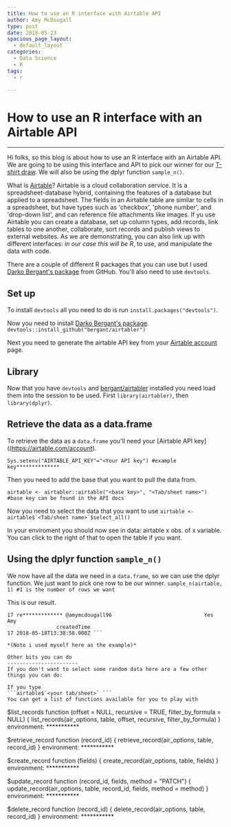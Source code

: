 ```yaml
---
title: How to use an R interface with Airtable API
author: Amy McDougall
type: post
date: 2018-05-23
spacious_page_layout:
  - default_layout
categories:
  - Data Science
  - R
tags:
  - r

---
```

# How to use an R interface with an Airtable API
-------------------------------------------------
Hi folks, so this blog is about how to use an R interface with an Airtable API. We are going to be using this interface and API to pick our winner for our [T-shirt draw](https://twitter.com/LockeData/status/997170312323055616). We will also be using the dplyr function `sample_n()`.

What is [Airtable](https://airtable.com/)? Airtable is a cloud collaboration service. It is a spreadsheet-database hybrid, containing the features of a database but applied to a spreadsheet. The fields in an Airtable table are similar to cells in a spreadsheet, but have types such as 'checkbox', 'phone number', and 'drop-down list', and can reference file attachments like images. If yu use Airtable you can create a database, set up column types, add records, link tables to one another, collaborate, sort records and publish views to external websites. As we are demonstrating, you can also link up with different interfaces: *in our case this will be R*, to use, and manipulate the data with code.

There are a couple of different R packages that you can use but I used [Darko Bergant's package](https://github.com/bergant/airtabler) from GitHub. You'll also need to use `devtools`.

Set up
--------
To install `devtools` all you need to do is run `install.packages("devtools")`.

Now you need to install [Darko Bergant's package](https://github.com/bergant/airtabler).
`devtools::install_github("bergant/airtabler")`

Next you need to generate the airtable API key from your [Airtable account](https://airtable.com/account) page.

Library
-------
Now that you have `devtools` and [bergant/airtabler](https://github.com/bergant/airtabler) installed you need load them into the session to be used. First `library(airtabler)`, then `library(dplyr)`.



Retrieve the data as a data.frame
-----------------------------------
To retrieve the data as a `data.frame` you'll need your [Airtable API key]((https://airtable.com/account).

```
Sys.setenv("AIRTABLE_API_KEY"="<Your API key") #example key**************
```

Then you need to add the base that you want to pull the data from. 

```airtable <- airtabler::airtable("<base key>", "<Tab/sheet name>") #base key can be found in the API docs```

Now you need to select the data that you want to use 
```airtable <- airtable$`<Tab/sheet name>`$select_all()```

In your enviroment you should now see in data:
airtable x obs. of x variable. You can click to the right of that to open the table if you want. 

Using the dplyr function `sample_n()`
---------------------------------------
We now have all the data we need in a `data.frame`, so we can use the dplyr function. We just want to pick one row to be our winner.
```sample_n(airtable, 1) #1 is the number of rows we want```

This is our result.
```id  Twitter handle I want a chance to win a t-shirt Name
17 re************* @amymcdougall96                              Yes Amy 
                createdTime
17 2018-05-18T13:38:58.000Z ```

*(Note i used myself here as the example)*

Other bits you can do
-----------------------
If you don't want to select some random data here are a few other things you can do:

If you type
```airtable$`<your tab/sheet>` ```
You can get a list of functions available for you to play with 
```
$list_records
function (offset = NULL, recursive = TRUE, filter_by_formula = NULL) 
{
    list_records(air_options, table, offset, recursive, filter_by_formula)
}
environment: ***********

$retrieve_record
function (record_id) 
{
    retrieve_record(air_options, table, record_id)
}
environment: ***********

$create_record
function (fields) 
{
    create_record(air_options, table, fields)
}
environment: ***********

$update_record
function (record_id, fields, method = "PATCH") 
{
    update_record(air_options, table, record_id, fields, method = method)
}
environment: ***********

$delete_record
function (record_id) 
{
    delete_record(air_options, table, record_id)
}
environment: ***********
```
